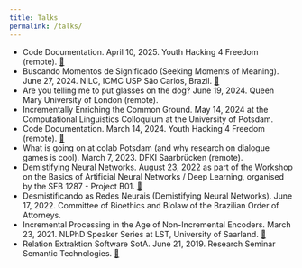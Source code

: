 ```yaml
---
title: Talks
permalink: /talks/
---
```


- Code Documentation. April 10, 2025. Youth Hacking 4 Freedom (remote). [:link:](https://fsfe.org/activities/yh4f/)
- Buscando Momentos de Significado (Seeking Moments of Meaning). June 27, 2024. NILC, ICMC USP São Carlos, Brazil. [:link:](https://www.icmc.usp.br/eventos/6593-buscando-momentos-de-significado-metodos-cognitivamente-motivados-e-jogos-de-linguagem-para-avaliacao-de-modelos-de-dialogo)
- Are you telling me to put glasses on the dog? June 19, 2024. Queen Mary University of London (remote). 
- Incrementally Enriching the Common Ground. May 14, 2024 at the Computational Linguistics Colloquium at the University of Potsdam.
- Code Documentation. March 14, 2024. Youth Hacking 4 Freedom (remote). [:link:](https://fsfe.org/activities/yh4f/)
- What is going on at colab Potsdam (and why research on dialogue games is cool). March 7, 2023. DFKI Saarbrücken (remote). 
- Demistifying Neural Networks. August 23, 2022  as part of the Workshop on the Basics of Artificial Neural Networks / Deep Learning, organised by the SFB 1287 - Project B01. [:link:](https://www.sfb1287.uni-potsdam.de/neues/)
- Desmistificando as Redes Neurais (Demistifying Neural Networks). June 17, 2022. Committee of Bioethics and Biolaw of the Brazilian Order of Attorneys.
- Incremental Processing in the Age of Non-Incremental Encoders. March 23, 2021. NLPhD Speaker Series at LST, University of Saarland. [:link:](https://sites.google.com/view/nlphd-saar)
- Relation Extraktion Software SotA. June 21, 2019. Research Seminar Semantic Technologies. [:link:](https://www.mi.fu-berlin.de/inf/groups/ag-csw/Teaching/Sommersemester-2019/Research-Seminar-Semantic-Technologies/index.html)

